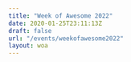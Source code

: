 ```yaml
---
title: "Week of Awesome 2022"
date: 2020-01-25T23:11:13Z
draft: false
url: "/events/weekofawesome2022"
layout: woa
---
```

